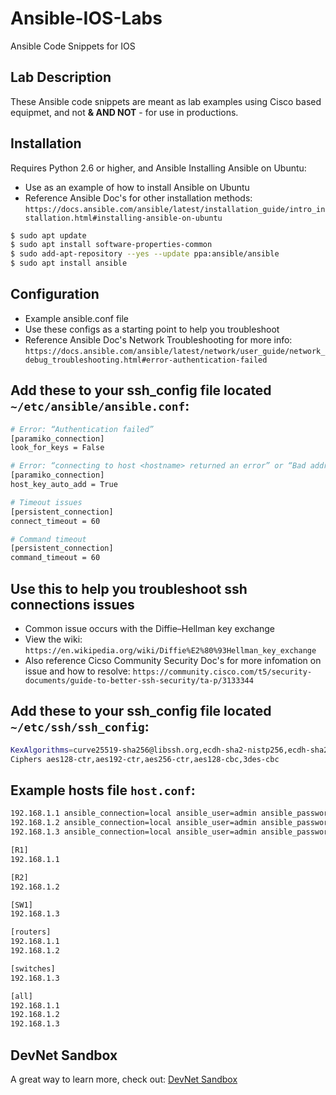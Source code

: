 # Ansible-IOS-Labs

Ansible Code Snippets for IOS

## Lab Description

These Ansible code snippets are meant as lab examples using Cisco based equipmet, and not **&  AND NOT** - for use in productions. 

## Installation

Requires Python 2.6 or higher, and Ansible
Installing Ansible on Ubuntu:
- Use as an example of how to install Ansible on Ubuntu 
- Reference Ansible Doc's for other installation methods: ```https://docs.ansible.com/ansible/latest/installation_guide/intro_installation.html#installing-ansible-on-ubuntu```

```bash
$ sudo apt update
$ sudo apt install software-properties-common
$ sudo add-apt-repository --yes --update ppa:ansible/ansible
$ sudo apt install ansible
```

## Configuration

- Example ansible.conf file
- Use these configs as a starting point to help you troubleshoot
- Reference Ansible Doc's Network Troubleshooting for more info: ```https://docs.ansible.com/ansible/latest/network/user_guide/network_debug_troubleshooting.html#error-authentication-failed```

## Add these to your ssh_config file located ```~/etc/ansible/ansible.conf```:

```bash
# Error: “Authentication failed”
[paramiko_connection]
look_for_keys = False

# Error: “connecting to host <hostname> returned an error” or “Bad address”
[paramiko_connection]
host_key_auto_add = True

# Timeout issues
[persistent_connection]
connect_timeout = 60

# Command timeout
[persistent_connection]
command_timeout = 60
```

## Use this to help you troubleshoot ssh connections issues

- Common issue occurs with the Diffie–Hellman key exchange
- View the wiki: ```https://en.wikipedia.org/wiki/Diffie%E2%80%93Hellman_key_exchange```
- Also reference Cicso Community Security Doc's for more infomation on issue and how to resolve: ```https://community.cisco.com/t5/security-documents/guide-to-better-ssh-security/ta-p/3133344```

## Add these to your ssh_config file located ```~/etc/ssh/ssh_config```:

```bash
KexAlgorithms=curve25519-sha256@libssh.org,ecdh-sha2-nistp256,ecdh-sha2-nistp384,ecdh-sha2-nistp521,diffie-hellman-group-exchange-sha256,diffie-hellman-group14-sha1,diffie-hellman-group1-sha1
Ciphers aes128-ctr,aes192-ctr,aes256-ctr,aes128-cbc,3des-cbc
```

## Example hosts file ```host.conf```:

```bash
192.168.1.1 ansible_connection=local ansible_user=admin ansible_password=cisco
192.168.1.2 ansible_connection=local ansible_user=admin ansible_password=cisco
192.168.1.3 ansible_connection=local ansible_user=admin ansible_password=cisco

[R1]
192.168.1.1

[R2]
192.168.1.2

[SW1]
192.168.1.3

[routers]
192.168.1.1
192.168.1.2

[switches]
192.168.1.3

[all]
192.168.1.1
192.168.1.2
192.168.1.3
```

## DevNet Sandbox

A great way to learn more, check out: [DevNet Sandbox](https://developer.cisco.com/site/sandbox/)
